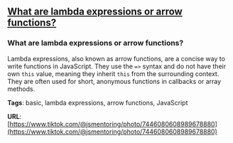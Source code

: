 ## [What are lambda expressions or arrow functions?](#what-are-lambda-expressions-or-arrow-functions)

### What are lambda expressions or arrow functions?

Lambda expressions, also known as arrow functions, are a concise way to write functions in JavaScript. They use the `=>` syntax and do not have their own `this` value, meaning they inherit `this` from the surrounding context. They are often used for short, anonymous functions in callbacks or array methods.

**Tags**: basic, lambda expressions, arrow functions, JavaScript

**URL**: [https://www.tiktok.com/@jsmentoring/photo/7446080608989678880](https://www.tiktok.com/@jsmentoring/photo/7446080608989678880)
